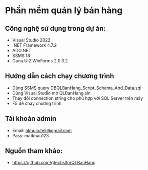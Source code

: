 # Phần mềm quản lý bán hàng
## Công nghệ sử dụng trong dự án:
+ Visual Studio 2022
+ .NET Framework 4.7.2
+ ADO.NET
+ SSMS 18
+ Guna.UI2.WinForms 2.0.3.2

## Hướng dẫn cách chạy chương trình
+ Dùng SSMS query DBQLBanHang_Script_Schema_And_Data.sql
+ Dùng Visual Studio mở QLBanHang.sln
+ Thay đổi connection string cho phù hợp với SQL Server trên máy
+ F5 để chạy chương trình

## Tài khoản admin 
+ Email: akhucute5@gmail.com
+ Pass: matkhau123

## Nguồn tham khảo:
+ https://github.com/gtechsltn/QLBanHang
